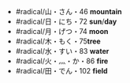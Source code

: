 - #radical/山・さん・46 **mountain**
- #radical/日・にち・72 **sun**/**day**
- #radical/月・げつ・74 **moon**
- #radical/木・もく・75**tree**
- #radical/水・すい・83 **water**
- #radical/火・灬・か・86 **fire**
- #radical/田・でん・102 **field**